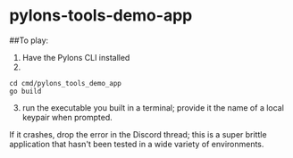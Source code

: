 # pylons-tools-demo-app

##To play:

1) Have the Pylons CLI installed
2) 
```
cd cmd/pylons_tools_demo_app
go build
```
3) run the executable you built in a terminal; provide it the name of a local keypair when prompted.

If it crashes, drop the error in the Discord thread; this is a super brittle application that hasn't been tested in a wide variety of environments.
